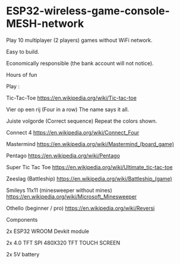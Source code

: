 # ESP32-wireless-game-console-MESH-network

Play 10 multiplayer (2 players) games without WiFi network. 

Easy to build.

Economically responsible (the bank account will not notice).

Hours of fun

Play :

Tic-Tac-Toe
https://en.wikipedia.org/wiki/Tic-tac-toe

Vier op een rij (Four in a row)
The name says it all.

Juiste volgorde (Correct sequence)
Repeat the colors shown.

Connect 4
https://en.wikipedia.org/wiki/Connect_Four

Mastermind
https://en.wikipedia.org/wiki/Mastermind_(board_game)

Pentago
https://en.wikipedia.org/wiki/Pentago

Super Tic Tac Toe
https://en.wikipedia.org/wiki/Ultimate_tic-tac-toe

Zeeslag (Battleship)
https://en.wikipedia.org/wiki/Battleship_(game)

Smileys 11x11 (minesweeper without mines)
https://en.wikipedia.org/wiki/Microsoft_Minesweeper

Othello (beginner / pro)
https://en.wikipedia.org/wiki/Reversi


Components

2x ESP32 WROOM Devkit module

2x 4.0 TFT SPI 480X320 TFT TOUCH SCREEN

2x 5V battery












